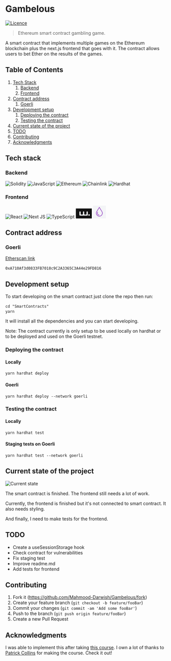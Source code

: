 # Gambelous

[![Licence](https://img.shields.io/github/license/Ileriayo/markdown-badges?style=plastic)](./LICENSE.md)

> Ethereum smart contract gambling game.

A smart contract that implements multiple games on the Ethereum blockchain plus the next.js frontend that goes with it. The contract allows users to bet Ether on the results of the games.

## Table of Contents

1. [ Tech Stack ](#tech)
   1. [ Backend ](#tech-backend)
   2. [ Frontend ](#tech-frontend)
2. [ Contract address ](#address)
   1. [ Goerli ](#address-goerli)
3. [ Development setup ](#dev)
   1. [Deploying the contract](#dev-deploy)
   2. [Testing the contract](#dev-test)
4. [ Current state of the project ](#cur)
5. [ TODO ](#todo)
6. [ Contributing ](#contrib)
7. [ Acknowledgments ](#ack)

<a name="tech"></a>

## Tech stack

<a name="tech-backend"></a>

### Backend

![Solidity](https://img.shields.io/badge/Solidity-%23363636.svg?style=for-the-badge&logo=solidity&logoColor=white)
![JavaScript](https://img.shields.io/badge/javascript-%23323330.svg?style=for-the-badge&logo=javascript&logoColor=%23F7DF1E)
![Ethereum](https://img.shields.io/badge/Ethereum-3C3C3D?style=for-the-badge&logo=Ethereum&logoColor=white)
![Chainlink](https://img.shields.io/badge/Chainlink-375BD2?style=for-the-badge&logo=Chainlink&logoColor=white)
![Hardhat](https://img.shields.io/badge/Hardhat-yellow.svg?style=for-the-badge)

<a name="tech-frontend"></a>

### Frontend

![React](https://img.shields.io/badge/react-%2320232a.svg?style=for-the-badge&logo=react&logoColor=%2361DAFB)
![Next JS](https://img.shields.io/badge/Next-black?style=for-the-badge&logo=next.js&logoColor=white)
![TypeScript](https://img.shields.io/badge/typescript-%23007ACC.svg?style=for-the-badge&logo=typescript&logoColor=white)
<img src="frontend/public/wagmi.jpg" width="50" height="31" alt="Wagmi">
<img src="frontend/public/milligram.jpg" width="40" height="40" alt="Milligram">

<a name="address"></a>

## Contract address

<a name="address-goerli"></a>

### Goerli

[Etherscan link](https://goerli.etherscan.io/address/0xa710af3d0833fb7018c9c2a3365c3a44e29fd816)

```
0xA710Af3d0833FB7018c9C2A3365C3A44e29FD816
```

<a name="dev"></a>

## Development setup

To start developing on the smart contract just clone the repo then run:

```
cd "SmartContracts"
yarn
```

It will install all the dependencies and you can start developing.

Note: The contract currently is only setup to be used locally on hardhat or to be deployed and used on the Goerli testnet.

<a name="dev-deploy"></a>

### Deploying the contract

#### Locally

```
yarn hardhat deploy
```

#### Goerli

```
yarn hardhat deploy --network goerli
```

<a name="dev-test"></a>

### Testing the contract

#### Locally

```
yarn hardhat test
```

#### Staging tests on Goerli

```
yarn hardhat test --network goerli
```

<a name="cur"></a>

## Current state of the project

![Current state](https://img.shields.io/badge/Under%20Active%20Development-green.svg?style=for-the-badge)

The smart contract is finished. The frontend still needs a lot of work.

Currently, the frontend is finished but it's not connected to smart contract. It also needs styling.

And finally, I need to make tests for the frontend.

<a name="todo"></a>

## TODO

- Create a useSessionStorage hook
- Check contract for vulnerabilities
- Fix staging test
- Improve readme.md
- Add tests for frontend

<a name="contrib"></a>

## Contributing

1. Fork it (<https://github.com/Mahmood-Darwish/Gambelous/fork>)
2. Create your feature branch (`git checkout -b feature/fooBar`)
3. Commit your changes (`git commit -am 'Add some fooBar'`)
4. Push to the branch (`git push origin feature/fooBar`)
5. Create a new Pull Request

<a name="ack"></a>

## Acknowledgments

I was able to implement this after taking [this course](https://github.com/smartcontractkit/full-blockchain-solidity-course-js). I own a lot of thanks to [Patrick Collins](https://github.com/PatrickAlphaC) for making the course. Check it out!
